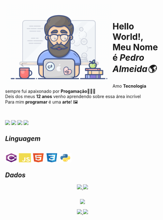 

<div align="left">
<img align="left" src="https://github.com/DevPedroAlmeida/devpedroalmeida/blob/main/gif/programmer.gif" width="350"/><br>
<h1>Hello World!,<br> Meu Nome é <i>Pedro Almeida🌎</i> </h1>
  <p>Amo <b>Tecnologia</b> sempre fui apaixonado por <b>Progamação</b>🧑🏻‍💻<br>
  Deis dos meus <b>12 anos</b> venho aprendendo sobre essa área incrível<br>
  Para mim <b>programar</b> é uma <b>arte</b>! 🖼️</p>
  <p><br></p>
  
  <div align="left">
  <a href="https://instagram.com/devpedroalmeida" target="_blank"><img src="https://img.shields.io/badge/-Instagram-%23E4405F?style=for-the-badge&logo=instagram&logoColor=white" target="_blank"></a>
 <a href="https://discord.gg/cJnb4F8EhP" target="_blank"><img src="https://img.shields.io/badge/Discord-7289DA?style=for-the-badge&logo=discord&logoColor=white" target="_blank"></a> 
  <a href = "mailto:contato.pedroalmeida@hotmail.com"><img src="https://img.shields.io/badge/-outlook-%23333?style=for-the-badge&logo=gmail&logoColor=blue" target="_blank"></a>
  <a href="https://www.linkedin.com/in/devpedroalmeida/" target="_blank"><img src="https://img.shields.io/badge/-LinkedIn-%230077B5?style=for-the-badge&logo=linkedin&logoColor=white" target="_blank"></a> 
</div> 
</div>



 <h2><i>Linguagem</i></h2>
<div style="display: inline_block"><br>
  <img align="center" alt="Rafa-Csharp" height="30" width="40" src="https://raw.githubusercontent.com/devicons/devicon/master/icons/csharp/csharp-original.svg">
  <img align="center" alt="Rafa-Js" height="30" width="40" src="https://raw.githubusercontent.com/devicons/devicon/master/icons/javascript/javascript-plain.svg">
  <img align="center" alt="Rafa-HTML" height="30" width="40" src="https://raw.githubusercontent.com/devicons/devicon/master/icons/html5/html5-original.svg">
  <img align="center" alt="Rafa-CSS" height="30" width="40" src="https://raw.githubusercontent.com/devicons/devicon/master/icons/css3/css3-original.svg">
  <img align="center" alt="Rafa-Python" height="30" width="40" src="https://raw.githubusercontent.com/devicons/devicon/master/icons/python/python-original.svg">
</div>

 <h2><i>Dados</i></h2>
<div align="center">
  <a href="https://github.com/devpedroalmeida">
  <img height="180em" src="https://github-readme-stats.vercel.app/api?username=devpedroalmeida&show_icons=true&theme=dracula&include_all_commits=true&count_private=true"/>
  <img height="180em" src="https://github-readme-stats.vercel.app/api/top-langs/?username=devpedroalmeida&layout=compact&langs_count=7&theme=dracula"/>
</div>
   
  ##
  
  <p align = "center">
 <img src="https://activity-graph.herokuapp.com/graph?username=devpedroalmeida&theme=redical">
</p> 

<p align = "center">
  <a href="https://pufler.dev/git-badges/">
    <img height="20" max-width="80" src="https://badges.pufler.dev/repos/devpedroalmeida">
  </a>
   <a href="https://pufler.dev/git-badges/">
    <img height="20" max-width="80" src="https://badges.pufler.dev/commits/monthly/devpedroalmeida">
  </a>
</p>
  
 

 ##
  
